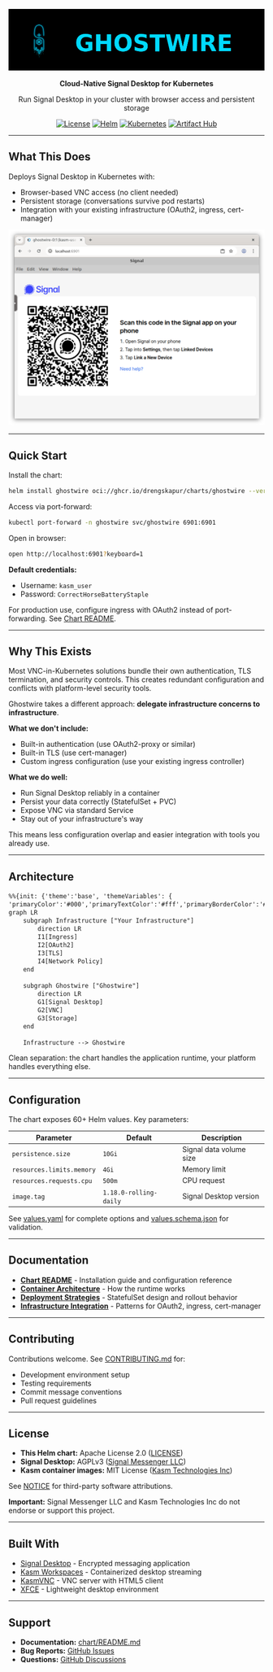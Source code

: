 <div align="center">

![Ghostwire Logo](brand/logo/ghostwire-logo-horizontal.png)

**Cloud-Native Signal Desktop for Kubernetes**

Run Signal Desktop in your cluster with browser access and persistent storage

[![License](https://img.shields.io/badge/License-Apache%202.0-blue.svg)](LICENSE)
[![Helm](https://img.shields.io/badge/Helm-v3-blue)](https://helm.sh)
[![Kubernetes](https://img.shields.io/badge/Kubernetes-1.25%2B-blue)](https://kubernetes.io)
[![Artifact Hub](https://img.shields.io/endpoint?url=https://artifacthub.io/badge/repository/ghostwire)](https://artifacthub.io/packages/search?repo=ghostwire)

</div>

---

## What This Does

Deploys Signal Desktop in Kubernetes with:
- Browser-based VNC access (no client needed)
- Persistent storage (conversations survive pod restarts)
- Integration with your existing infrastructure (OAuth2, ingress, cert-manager)

<div align="center">

![Signal Desktop in Kubernetes](docs/images/signal-desktop-linking.png)

</div>

---

## Quick Start

Install the chart:
```bash
helm install ghostwire oci://ghcr.io/drengskapur/charts/ghostwire --version 1.0.0 --create-namespace -n ghostwire
```

Access via port-forward:
```bash
kubectl port-forward -n ghostwire svc/ghostwire 6901:6901
```

Open in browser:
```bash
open http://localhost:6901?keyboard=1
```

**Default credentials:**
- Username: `kasm_user`
- Password: `CorrectHorseBatteryStaple`

For production use, configure ingress with OAuth2 instead of port-forwarding. See [Chart README](chart/README.md).

---

## Why This Exists

Most VNC-in-Kubernetes solutions bundle their own authentication, TLS termination, and security controls. This creates redundant configuration and conflicts with platform-level security tools.

Ghostwire takes a different approach: **delegate infrastructure concerns to infrastructure**.

**What we don't include:**
- Built-in authentication (use OAuth2-proxy or similar)
- Built-in TLS (use cert-manager)
- Custom ingress configuration (use your existing ingress controller)

**What we do well:**
- Run Signal Desktop reliably in a container
- Persist your data correctly (StatefulSet + PVC)
- Expose VNC via standard Service
- Stay out of your infrastructure's way

This means less configuration overlap and easier integration with tools you already use.

---

## Architecture

```mermaid
%%{init: {'theme':'base', 'themeVariables': { 'primaryColor':'#000','primaryTextColor':'#fff','primaryBorderColor':'#fff','lineColor':'#fff','secondaryColor':'#000','tertiaryColor':'#000'}}}%%
graph LR
    subgraph Infrastructure ["Your Infrastructure"]
        direction LR
        I1[Ingress]
        I2[OAuth2]
        I3[TLS]
        I4[Network Policy]
    end

    subgraph Ghostwire ["Ghostwire"]
        direction LR
        G1[Signal Desktop]
        G2[VNC]
        G3[Storage]
    end

    Infrastructure --> Ghostwire
```

Clean separation: the chart handles the application runtime, your platform handles everything else.

---

## Configuration

The chart exposes 60+ Helm values. Key parameters:

| Parameter | Default | Description |
|-----------|---------|-------------|
| `persistence.size` | `10Gi` | Signal data volume size |
| `resources.limits.memory` | `4Gi` | Memory limit |
| `resources.requests.cpu` | `500m` | CPU request |
| `image.tag` | `1.18.0-rolling-daily` | Signal Desktop version |

See [values.yaml](chart/values.yaml) for complete options and [values.schema.json](chart/values.schema.json) for validation.

---

## Documentation

- **[Chart README](chart/README.md)** - Installation guide and configuration reference
- **[Container Architecture](docs/container-architecture.md)** - How the runtime works
- **[Deployment Strategies](docs/deployment-strategies.md)** - StatefulSet design and rollout behavior
- **[Infrastructure Integration](docs/infrastructure-integration-guide.md)** - Patterns for OAuth2, ingress, cert-manager

---

## Contributing

Contributions welcome. See [CONTRIBUTING.md](CONTRIBUTING.md) for:
- Development environment setup
- Testing requirements
- Commit message conventions
- Pull request guidelines

---

## License

- **This Helm chart:** Apache License 2.0 ([LICENSE](LICENSE))
- **Signal Desktop:** AGPLv3 ([Signal Messenger LLC](https://signal.org))
- **Kasm container images:** MIT License ([Kasm Technologies Inc](https://kasmweb.com))

See [NOTICE](NOTICE) for third-party software attributions.

**Important:** Signal Messenger LLC and Kasm Technologies Inc do not endorse or support this project.

---

## Built With

- [Signal Desktop](https://github.com/signalapp/Signal-Desktop) - Encrypted messaging application
- [Kasm Workspaces](https://github.com/kasmtech/workspaces-images) - Containerized desktop streaming
- [KasmVNC](https://github.com/kasmtech/KasmVNC) - VNC server with HTML5 client
- [XFCE](https://xfce.org/) - Lightweight desktop environment

---

## Support

- **Documentation:** [chart/README.md](chart/README.md)
- **Bug Reports:** [GitHub Issues](https://github.com/drengskapur/ghostwire/issues)
- **Questions:** [GitHub Discussions](https://github.com/drengskapur/ghostwire/discussions)
